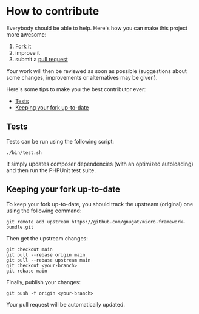 # How to contribute

Everybody should be able to help. Here's how you can make this project more
awesome:

1. [Fork it](https://github.com/gnugat/micro-framework-bundle/fork_select)
2. improve it
3. submit a [pull request](https://help.github.com/articles/creating-a-pull-request)

Your work will then be reviewed as soon as possible (suggestions about some
changes, improvements or alternatives may be given).

Here's some tips to make you the best contributor ever:

* [Tests](#tests)
* [Keeping your fork up-to-date](#keeping-your-fork-up-to-date)

## Tests

Tests can be run using the following script:

    ./bin/test.sh

It simply updates composer dependencies (with an optimized autoloading) and then
run the PHPUnit test suite.

## Keeping your fork up-to-date

To keep your fork up-to-date, you should track the upstream (original) one
using the following command:

    git remote add upstream https://github.com/gnugat/micro-framework-bundle.git

Then get the upstream changes:

    git checkout main
    git pull --rebase origin main
    git pull --rebase upstream main
    git checkout <your-branch>
    git rebase main

Finally, publish your changes:

    git push -f origin <your-branch>

Your pull request will be automatically updated.

